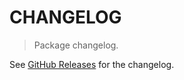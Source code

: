 # CHANGELOG

> Package changelog.

See [GitHub Releases](https://github.com/stdlib-js/math-strided-special-dtrunc/releases) for the changelog.
